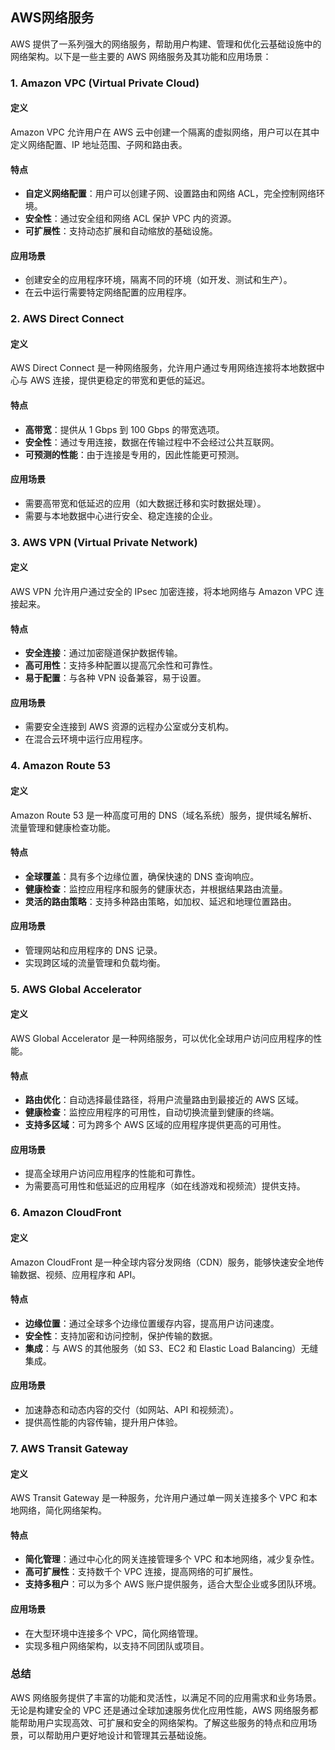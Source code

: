## AWS网络服务

AWS 提供了一系列强大的网络服务，帮助用户构建、管理和优化云基础设施中的网络架构。以下是一些主要的 AWS 网络服务及其功能和应用场景：

### 1. **Amazon VPC (Virtual Private Cloud)**

#### 定义
Amazon VPC 允许用户在 AWS 云中创建一个隔离的虚拟网络，用户可以在其中定义网络配置、IP 地址范围、子网和路由表。

#### 特点
- **自定义网络配置**：用户可以创建子网、设置路由和网络 ACL，完全控制网络环境。
- **安全性**：通过安全组和网络 ACL 保护 VPC 内的资源。
- **可扩展性**：支持动态扩展和自动缩放的基础设施。

#### 应用场景
- 创建安全的应用程序环境，隔离不同的环境（如开发、测试和生产）。
- 在云中运行需要特定网络配置的应用程序。

### 2. **AWS Direct Connect**

#### 定义
AWS Direct Connect 是一种网络服务，允许用户通过专用网络连接将本地数据中心与 AWS 连接，提供更稳定的带宽和更低的延迟。

#### 特点
- **高带宽**：提供从 1 Gbps 到 100 Gbps 的带宽选项。
- **安全性**：通过专用连接，数据在传输过程中不会经过公共互联网。
- **可预测的性能**：由于连接是专用的，因此性能更可预测。

#### 应用场景
- 需要高带宽和低延迟的应用（如大数据迁移和实时数据处理）。
- 需要与本地数据中心进行安全、稳定连接的企业。

### 3. **AWS VPN (Virtual Private Network)**

#### 定义
AWS VPN 允许用户通过安全的 IPsec 加密连接，将本地网络与 Amazon VPC 连接起来。

#### 特点
- **安全连接**：通过加密隧道保护数据传输。
- **高可用性**：支持多种配置以提高冗余性和可靠性。
- **易于配置**：与各种 VPN 设备兼容，易于设置。

#### 应用场景
- 需要安全连接到 AWS 资源的远程办公室或分支机构。
- 在混合云环境中运行应用程序。

### 4. **Amazon Route 53**

#### 定义
Amazon Route 53 是一种高度可用的 DNS（域名系统）服务，提供域名解析、流量管理和健康检查功能。

#### 特点
- **全球覆盖**：具有多个边缘位置，确保快速的 DNS 查询响应。
- **健康检查**：监控应用程序和服务的健康状态，并根据结果路由流量。
- **灵活的路由策略**：支持多种路由策略，如加权、延迟和地理位置路由。

#### 应用场景
- 管理网站和应用程序的 DNS 记录。
- 实现跨区域的流量管理和负载均衡。

### 5. **AWS Global Accelerator**

#### 定义
AWS Global Accelerator 是一种网络服务，可以优化全球用户访问应用程序的性能。

#### 特点
- **路由优化**：自动选择最佳路径，将用户流量路由到最接近的 AWS 区域。
- **健康检查**：监控应用程序的可用性，自动切换流量到健康的终端。
- **支持多区域**：可为跨多个 AWS 区域的应用程序提供更高的可用性。

#### 应用场景
- 提高全球用户访问应用程序的性能和可靠性。
- 为需要高可用性和低延迟的应用程序（如在线游戏和视频流）提供支持。

### 6. **Amazon CloudFront**

#### 定义
Amazon CloudFront 是一种全球内容分发网络（CDN）服务，能够快速安全地传输数据、视频、应用程序和 API。

#### 特点
- **边缘位置**：通过全球多个边缘位置缓存内容，提高用户访问速度。
- **安全性**：支持加密和访问控制，保护传输的数据。
- **集成**：与 AWS 的其他服务（如 S3、EC2 和 Elastic Load Balancing）无缝集成。

#### 应用场景
- 加速静态和动态内容的交付（如网站、API 和视频流）。
- 提供高性能的内容传输，提升用户体验。

### 7. **AWS Transit Gateway**

#### 定义
AWS Transit Gateway 是一种服务，允许用户通过单一网关连接多个 VPC 和本地网络，简化网络架构。

#### 特点
- **简化管理**：通过中心化的网关连接管理多个 VPC 和本地网络，减少复杂性。
- **高可扩展性**：支持数千个 VPC 连接，提高网络的可扩展性。
- **支持多租户**：可以为多个 AWS 账户提供服务，适合大型企业或多团队环境。

#### 应用场景
- 在大型环境中连接多个 VPC，简化网络管理。
- 实现多租户网络架构，以支持不同团队或项目。

### 总结

AWS 网络服务提供了丰富的功能和灵活性，以满足不同的应用需求和业务场景。无论是构建安全的 VPC 还是通过全球加速服务优化应用性能，AWS 网络服务都能帮助用户实现高效、可扩展和安全的网络架构。了解这些服务的特点和应用场景，可以帮助用户更好地设计和管理其云基础设施。